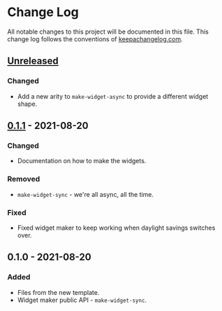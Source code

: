 # Change Log
All notable changes to this project will be documented in this file. This change log follows the conventions of [keepachangelog.com](http://keepachangelog.com/).

## [Unreleased]
### Changed
- Add a new arity to `make-widget-async` to provide a different widget shape.

## [0.1.1] - 2021-08-20
### Changed
- Documentation on how to make the widgets.

### Removed
- `make-widget-sync` - we're all async, all the time.

### Fixed
- Fixed widget maker to keep working when daylight savings switches over.

## 0.1.0 - 2021-08-20
### Added
- Files from the new template.
- Widget maker public API - `make-widget-sync`.

[Unreleased]: https://github.com/your-name/memory-whole/compare/0.1.1...HEAD
[0.1.1]: https://github.com/your-name/memory-whole/compare/0.1.0...0.1.1
